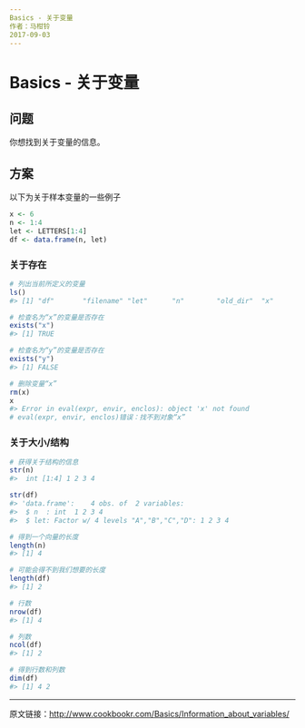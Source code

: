 ```yaml
---
Basics - 关于变量
作者：马柑铃
2017-09-03
---
```


# Basics - 关于变量



## 问题

你想找到关于变量的信息。



## 方案

以下为关于样本变量的一些例子

```R
x <- 6
n <- 1:4
let <- LETTERS[1:4]
df <- data.frame(n, let)
```

### 关于存在

```R
# 列出当前所定义的变量
ls()
#> [1] "df"       "filename" "let"      "n"        "old_dir"  "x"

# 检查名为“x”的变量是否存在
exists("x")
#> [1] TRUE

# 检查名为“y”的变量是否存在
exists("y")
#> [1] FALSE

# 删除变量“x”
rm(x)
x
#> Error in eval(expr, envir, enclos): object 'x' not found
# eval(expr, envir, enclos)错误：找不到对象“x”
```

### 关于大小/结构

```R
# 获得关于结构的信息
str(n)
#>  int [1:4] 1 2 3 4

str(df)
#> 'data.frame':	4 obs. of  2 variables:
#>  $ n  : int  1 2 3 4
#>  $ let: Factor w/ 4 levels "A","B","C","D": 1 2 3 4

# 得到一个向量的长度
length(n)
#> [1] 4

# 可能会得不到我们想要的长度
length(df)
#> [1] 2

# 行数
nrow(df)
#> [1] 4

# 列数
ncol(df)
#> [1] 2

# 得到行数和列数
dim(df)
#> [1] 4 2
```



---

原文链接：<http://www.cookbookr.com/Basics/Information_about_variables/>

